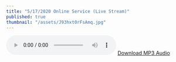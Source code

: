 ```yaml
---
title: "5/17/2020 Online Service (Live Stream)"
published: true
thumbnail: "/assets/J93hxt0rFsAmq.jpg"
---
```

<audio controls>
  <source src="https://ia801404.us.archive.org/11/items/sm-5-17-2020/sm%205-17-2020.mp3" type="audio/mpeg">
Your browser does not support the audio element.
</audio>
<a href="https://ia801404.us.archive.org/11/items/sm-5-17-2020/sm%205-17-2020.mp3" download>Download MP3 Audio</a>



